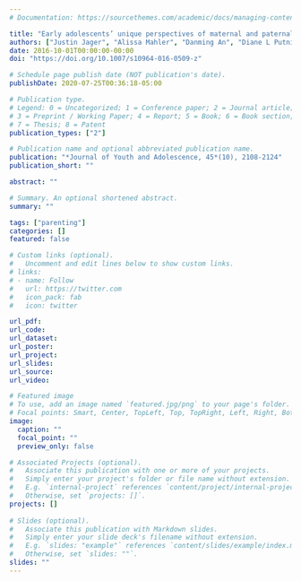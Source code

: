 ```yaml
---
# Documentation: https://sourcethemes.com/academic/docs/managing-content/

title: "Early adolescents’ unique perspectives of maternal and paternal rejection: Examining their across-dyad generalizability and relations with adjustment 1 year later"
authors: ["Justin Jager", "Alissa Mahler", "Danming An", "Diane L Putnick", "Marc H Bornstein", "Jennifer E Lansford", "Kenneth A Dodge", "Ann T Skinner", "Kirby Deater-Deckard"]
date: 2016-10-01T00:00:00-00:00
doi: "https://doi.org/10.1007/s10964-016-0509-z"

# Schedule page publish date (NOT publication's date).
publishDate: 2020-07-25T00:36:18-05:00

# Publication type.
# Legend: 0 = Uncategorized; 1 = Conference paper; 2 = Journal article;
# 3 = Preprint / Working Paper; 4 = Report; 5 = Book; 6 = Book section;
# 7 = Thesis; 8 = Patent
publication_types: ["2"]

# Publication name and optional abbreviated publication name.
publication: "*Journal of Youth and Adolescence, 45*(10), 2108-2124"
publication_short: ""

abstract: ""

# Summary. An optional shortened abstract.
summary: ""

tags: ["parenting"]
categories: []
featured: false

# Custom links (optional).
#   Uncomment and edit lines below to show custom links.
# links:
# - name: Follow
#   url: https://twitter.com
#   icon_pack: fab
#   icon: twitter

url_pdf:
url_code:
url_dataset:
url_poster:
url_project:
url_slides:
url_source:
url_video:

# Featured image
# To use, add an image named `featured.jpg/png` to your page's folder. 
# Focal points: Smart, Center, TopLeft, Top, TopRight, Left, Right, BottomLeft, Bottom, BottomRight.
image:
  caption: ""
  focal_point: ""
  preview_only: false

# Associated Projects (optional).
#   Associate this publication with one or more of your projects.
#   Simply enter your project's folder or file name without extension.
#   E.g. `internal-project` references `content/project/internal-project/index.md`.
#   Otherwise, set `projects: []`.
projects: []
 
# Slides (optional).
#   Associate this publication with Markdown slides.
#   Simply enter your slide deck's filename without extension.
#   E.g. `slides: "example"` references `content/slides/example/index.md`.
#   Otherwise, set `slides: ""`.
slides: ""
---
```

